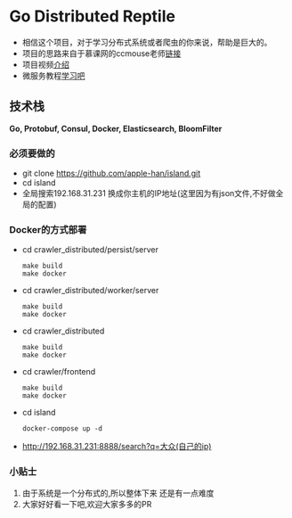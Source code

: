# Go Distributed Reptile
- 相信这个项目，对于学习分布式系统或者爬虫的你来说，帮助是巨大的。
- 项目的思路来自于慕课网的ccmouse老师[链接](https://coding.imooc.com/learn/list/180.html)
- 项目视频[介绍](https://www.bilibili.com/video/BV1n7411W7BB)
- 微服务教程[学习吧](https://study.163.com/course/courseMain.htm?courseId=1209482821)
## 技术栈
**Go, Protobuf, Consul, Docker, Elasticsearch, BloomFilter**
### 必须要做的
- git clone https://github.com/apple-han/island.git
- cd island
- 全局搜索192.168.31.231 换成你主机的IP地址(这里因为有json文件,不好做全局的配置)

### Docker的方式部署
- cd crawler_distributed/persist/server

    ``` 
    make build
    make docker 
    ```
    
- cd crawler_distributed/worker/server
    ``` 
    make build
    make docker 
    ```
    
- cd crawler_distributed
   ``` 
   make build
   make docker 
   ```
    
- cd crawler/frontend
     ``` 
     make build
     make docker 
     ```


- cd island  
    ```  
    docker-compose up -d
    ```
- http://192.168.31.231:8888/search?q=大众(自己的ip)


### 小贴士
1. 由于系统是一个分布式的,所以整体下来 还是有一点难度
2. 大家好好看一下吧,欢迎大家多多的PR

